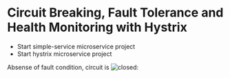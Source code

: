 # Circuit Breaking, Fault Tolerance and Health Monitoring with Hystrix

- Start simple-service microservice project
- Start hystrix microservice project

Absense of fault condition, circuit is ![closed](https://github.com/excelsiorsoft/building-microservices-with-spring-kevin-bowersox-course/blob/master/curcuit-breaker-fault-tolerance-with-hystrix/circuit-closed.PNG): 

